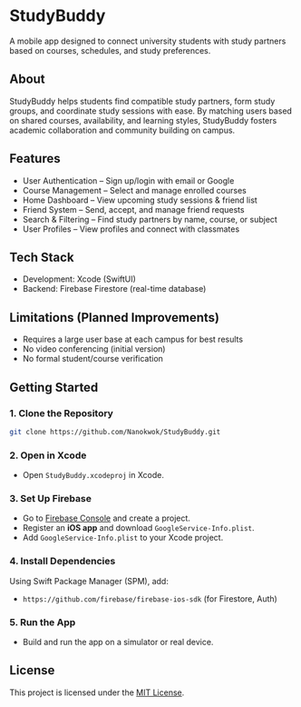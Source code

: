 # StudyBuddy  
A mobile app designed to connect university students with study partners based on courses, schedules, and study preferences.

## About  
StudyBuddy helps students find compatible study partners, form study groups, and coordinate study sessions with ease. By matching users based on shared courses, availability, and learning styles, StudyBuddy fosters academic collaboration and community building on campus.

## Features  
- User Authentication – Sign up/login with email or Google  
- Course Management – Select and manage enrolled courses  
- Home Dashboard – View upcoming study sessions & friend list  
- Friend System – Send, accept, and manage friend requests  
- Search & Filtering – Find study partners by name, course, or subject  
- User Profiles – View profiles and connect with classmates  

## Tech Stack  
- Development: Xcode (SwiftUI)  
- Backend: Firebase Firestore (real-time database)  

## Limitations (Planned Improvements)  
- Requires a large user base at each campus for best results  
- No video conferencing (initial version)  
- No formal student/course verification  

## Getting Started  

### 1. Clone the Repository  
```bash
git clone https://github.com/Nanokwok/StudyBuddy.git
```

### 2. Open in Xcode  
- Open `StudyBuddy.xcodeproj` in Xcode.

### 3. Set Up Firebase  
- Go to [Firebase Console](https://console.firebase.google.com/) and create a project.  
- Register an **iOS app** and download `GoogleService-Info.plist`.  
- Add `GoogleService-Info.plist` to your Xcode project.

### 4. Install Dependencies  
Using Swift Package Manager (SPM), add:  
- `https://github.com/firebase/firebase-ios-sdk` (for Firestore, Auth)

### 5. Run the App  
- Build and run the app on a simulator or real device.

## License  
This project is licensed under the [MIT License](LICENSE).
